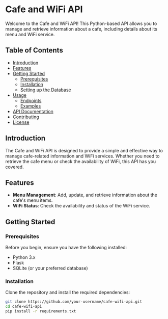 # Cafe and WiFi API

Welcome to the Cafe and WiFi API! This Python-based API allows you to manage and retrieve information about a cafe, including details about its menu and WiFi service.

## Table of Contents

- [Introduction](#introduction)
- [Features](#features)
- [Getting Started](#getting-started)
  - [Prerequisites](#prerequisites)
  - [Installation](#installation)
  - [Setting up the Database](#setting-up-the-database)
- [Usage](#usage)
  - [Endpoints](#endpoints)
  - [Examples](#examples)
- [API Documentation](#api-documentation)
- [Contributing](#contributing)
- [License](#license)

## Introduction

The Cafe and WiFi API is designed to provide a simple and effective way to manage cafe-related information and WiFi services. Whether you need to retrieve the cafe menu or check the availability of WiFi, this API has you covered.

## Features

- **Menu Management**: Add, update, and retrieve information about the cafe's menu items.
- **WiFi Status**: Check the availability and status of the WiFi service.

## Getting Started

### Prerequisites

Before you begin, ensure you have the following installed:

- Python 3.x
- Flask
- SQLite (or your preferred database)

### Installation

Clone the repository and install the required dependencies:

```bash
git clone https://github.com/your-username/cafe-wifi-api.git
cd cafe-wifi-api
pip install -r requirements.txt